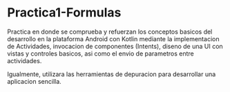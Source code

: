 # Practica1-Formulas

Practica en donde se comprueba y refuerzan los conceptos basicos del desarrollo en la plataforma Android con Kotlin mediante la implementacion de Actividades, invocacion de componentes (Intents), diseno de una UI con vistas y controles basicos, asi como el envio de parametros entre actividades.

Igualmente, utilizara las herramientas de depuracion para desarrollar una aplicacion sencilla.
